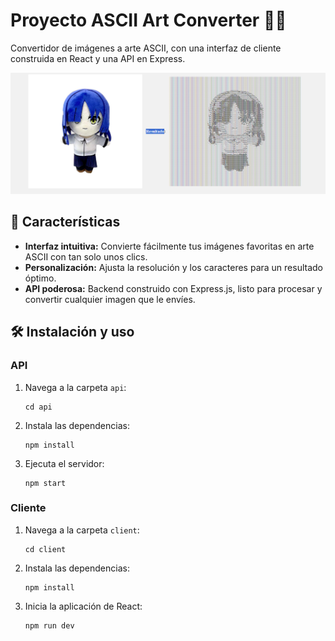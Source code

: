 <body>
    <h1>Proyecto ASCII Art Converter 🎨🔤</h1>
    <p>Convertidor de imágenes a arte ASCII, con una interfaz de cliente construida en React y una API en Express.</p>
    <img src="./client/public/demo.png" alt="Demo de ASCII Art Converter">
    <h2>🚀 Características</h2>
    <ul>
        <li><strong>Interfaz intuitiva:</strong> Convierte fácilmente tus imágenes favoritas en arte ASCII con tan solo unos clics.</li>
        <li><strong>Personalización:</strong> Ajusta la resolución y los caracteres para un resultado óptimo.</li>
        <li><strong>API poderosa:</strong> Backend construido con Express.js, listo para procesar y convertir cualquier imagen que le envíes.</li>
    </ul>
    <h2>🛠️ Instalación y uso</h2>
    <h3>API</h3>
    <ol>
        <li>Navega a la carpeta <code>api</code>:</li>
        <pre><code>cd api</code></pre>
        <li>Instala las dependencias:</li>
        <pre><code>npm install</code></pre>
        <li>Ejecuta el servidor:</li>
        <pre><code>npm start</code></pre>
    </ol>
    <h3>Cliente</h3>
    <ol>
        <li>Navega a la carpeta <code>client</code>:</li>
        <pre><code>cd client</code></pre>
        <li>Instala las dependencias:</li>
        <pre><code>npm install</code></pre>
        <li>Inicia la aplicación de React:</li>
        <pre><code>npm run dev</code></pre>
    </ol>
</body>
</html>
